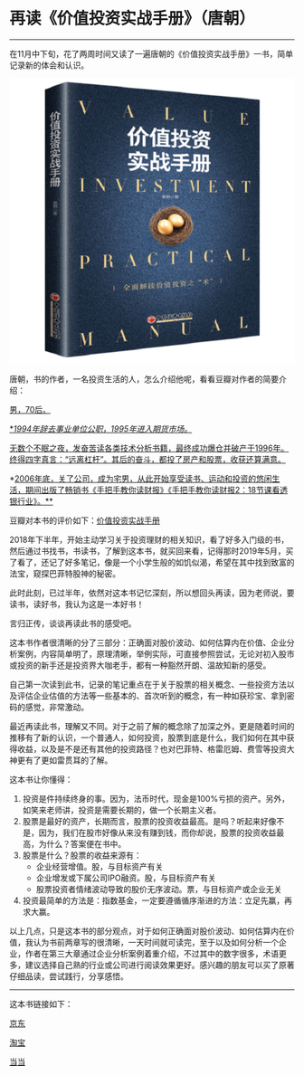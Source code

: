 # 再读《价值投资实战手册》（唐朝）

***

在11月中下旬，花了两周时间又读了一遍唐朝的《价值投资实战手册》一书，简单记录新的体会和认识。

![](pic/1-1value.jpg)

唐朝，书的作者，一名投资生活的人，怎么介绍他呢，看看豆瓣对作者的简要介绍：

<u>男，70后。</u>

<u>**1994年辞去事业单位公职，1995年进入期货市场。</u>*

<u>无数个不眠之夜，发奋苦读各类技术分析书籍，最终成功爆仓并破产于1996年。终得四字真言：“远离杠杆”。其后的奋斗，都投了房产和股票，收获还算满意。</u>

*<u>2006年底，关了公司，成为宅男，从此开始享受读书、运动和投资的悠闲生活，期间出版了畅销书《手把手教你读财报》《手把手教你读财报2：18节课看透银行业》。**</u>

豆瓣对本书的评价如下：[价值投资实战手册](https://book.douban.com/subject/30416923/)

2018年下半年，开始主动学习关于投资理财的相关知识，看了好多入门级的书，然后通过书找书，书读书，了解到这本书，就买回来看，记得那时2019年5月，买了看了，还记了好多笔记，像是一个小学生般的如饥似渴，希望在其中找到致富的法宝，窥探巴菲特股神的秘密。

此时此刻，已过半年，依然对这本书记忆深刻，所以想回头再读，因为老师说，要读书，读好书，我认为这是一本好书！

言归正传，谈谈再读此书的感受吧。

这本书作者很清晰的分了三部分：正确面对股价波动、如何估算内在价值、企业分析案例，内容简单明了，原理清晰，举例实际，可直接参照尝试，无论对初入股市或投资的新手还是投资界大咖老手，都有一种豁然开朗、温故知新的感受。

自己第一次读到此书，记录的笔记重点在于关于股票的相关概念、一些投资方法以及评估企业估值的方法等一些基本的、首次听到的概念，有一种如获珍宝、拿到密码的感觉，非常激动。

最近再读此书，理解又不同。对于之前了解的概念除了加深之外，更是随着时间的推移有了新的认识，一个普通人，如何投资，股票到底是什么，我们如何在其中获得收益，以及是不是还有其他的投资路径？也对巴菲特、格雷厄姆、费雪等投资大神更有了更如雷贯耳的了解。

这本书让你懂得：

1. 投资是件持续终身的事。因为，法币时代，现金是100%亏损的资产。另外，如笑来老师讲，投资是需要长期的，做一个长期主义者。
2. 股票是最好的资产，长期而言，股票的投资收益最高。是吗？听起来好像不是，因为，我们在股市好像从来没有赚到钱，而你却说，股票的投资收益最高，为什么？答案便在书中。
3. 股票是什么？股票的收益来源有：
   - 企业经营增值。股，与目标资产有关
   - 企业增发或下属公司IPO融资。股，与目标资产有关
   - 股票投资者情绪波动导致的股价无序波动。票，与目标资产或企业无关
4. 投资最简单的方法是：指数基金，一定要遵循循序渐进的方法：立足先赢，再求大赢。

以上几点，只是这本书的部分观点，对于如何正确面对股价波动、如何估算内在价值，我认为书前两章写的很清晰，一天时间就可读完，至于以及如何分析一个企业，作者在第三大章通过企业分析案例着重介绍，不过其中的数字很多，术语更多，建议选择自己熟的行业或公司进行阅读效果更好。感兴趣的朋友可以买了原著仔细品读，尝试践行，分享感悟。

------

这本书链接如下：

[京东](https://u.jd.com/HPVwsw)

[淘宝](https://m.tb.cn/h.eweQCSv?sm=4c4839)

[当当](http://product.dangdang.com/26445049.html)



